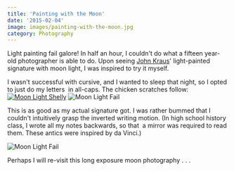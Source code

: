 ```yaml
---
title: 'Painting with the Moon'
date: '2015-02-04'
image: images/painting-with-the-moon.jpg
category: Photography
---
```


Light painting fail galore! In half an hour, I couldn't do what a fifteen year-old photographer is able to do. Upon seeing [John Kraus](http://johnkrausphotos.com/)' light-painted signature with moon light, I was inspired to try it myself.

I wasn't successful with cursive, and I wanted to sleep that night, so I opted to just do my letters  in all-caps. The chicken scratches follow: [![Moon Light Shelly](../images/composite.jpg)](../images/composite.jpg 'Moon Light Shelly') ![Moon Light Fail](../images/DSC_0052.jpg 'Moon Light Fail')

This is as good as my actual signature got. I was rather bummed that I couldn't intuitively grasp the inverted writing motion. (In high school history class, I wrote all my notes backwards, so that  a mirror was required to read them. These antics were inspired by da Vinci.)

![Moon Light Fail](../images/DSC_0046.jpg 'Moon Light Fail')

Perhaps I will re-visit this long exposure moon photography . . .
